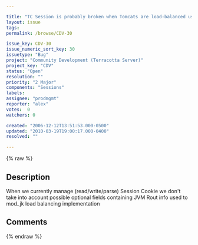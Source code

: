 ```yaml
---

title: "TC Session is probably broken when Tomcats are load-balanced using Jvm Rout and session cookie re-write"
layout: issue
tags: 
permalink: /browse/CDV-30

issue_key: CDV-30
issue_numeric_sort_key: 30
issuetype: "Bug"
project: "Community Development (Terracotta Server)"
project_key: "CDV"
status: "Open"
resolution: ""
priority: "2 Major"
components: "Sessions"
labels: 
assignee: "prodmgmt"
reporter: "alex"
votes:  0
watchers: 0

created: "2006-12-12T13:51:53.000-0500"
updated: "2010-03-19T19:00:17.000-0400"
resolved: ""

---
```




{% raw %}



## Description

<div markdown="1" class="description">

When we currently manage (read/write/parse) Session Cookie we don't take into account possible optional fields containing JVM Rout info used to mod\_jk load balancing implementation

</div>

## Comments



{% endraw %}
